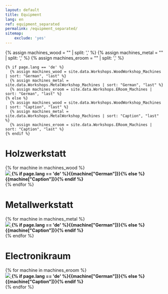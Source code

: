 ```yaml
---
layout: default
title: Equipment
lang: en
ref: equipment_separated
permalink: /equipment_separated/
sitemap:
    exclude: 'yes'
---
```


{% assign machines_wood = "" | split: ',' %}
{% assign machines_metal = "" | split: ',' %}
{% assign machines_eroom = "" | split: ',' %}

    {% if page.lang == 'de' %}
      {% assign machines_wood = site.data.Workshops.WoodWorkshop_Machines | sort: "German", "last" %}
      {% assign machines_metal = site.data.Workshops.MetalWorkshop_Machines | sort: "German", "last" %}
      {% assign machines_eroom = site.data.Workshops.ERoom_Machines | sort: "German", "last" %}
    {% else %}
      {% assign machines_wood = site.data.Workshops.WoodWorkshop_Machines | sort: "Caption", "last" %}
      {% assign machines_metal = site.data.Workshops.MetalWorkshop_Machines | sort: "Caption", "last" %}
      {% assign machines_eroom = site.data.Workshops.ERoom_Machines | sort: "Caption", "last" %}
    {% endif %}

# Holzwerkstatt

<div class="machines">
{% for machine in machines_wood %}
  <div class="machine-container">
    <a class="machine-image" href = "{{machine['MachineTypeUrl']}}">
      <img src="{{ machine['Image'] | replace: 'File:', 'Special:Redirect/file/' | append: '?width=400%26height=400' }}">
    </a>
    <b class="machine-name">{% if page.lang == 'de' %}{{machine["German"]}}{% else %}{{machine["Caption"]}}{% endif %}</b>
  </div>
{% endfor %}
</div>

# Metallwerkstatt

<div class="machines">
{% for machine in machines_metal %}
  <div class="machine-container">
    <a class="machine-image" href = "{{machine['MachineTypeUrl']}}">
      <img src="{{ machine['Image'] | replace: 'File:', 'Special:Redirect/file/' | append: '?width=400%26height=400' }}">
    </a>
    <b class="machine-name">{% if page.lang == 'de' %}{{machine["German"]}}{% else %}{{machine["Caption"]}}{% endif %}</b>
  </div>
{% endfor %}
</div>

# Electronikraum

<div class="machines">
{% for machine in machines_eroom %}
  <div class="machine-container">
    <a class="machine-image" href = "{{machine['MachineTypeUrl']}}">
      <img src="{{ machine['Image'] | replace: 'File:', 'Special:Redirect/file/' | append: '?width=400%26height=400' }}">
    </a>
    <b class="machine-name">{% if page.lang == 'de' %}{{machine["German"]}}{% else %}{{machine["Caption"]}}{% endif %}</b>
  </div>
{% endfor %}
</div>